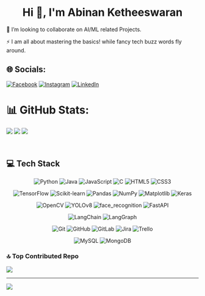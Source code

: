 <h1 align="center">Hi 👋, I'm Abinan Ketheeswaran</h1>

<!--- # 💫 About Me:  --->
<!---🔭 I’m currently working on<br> ---> 
👯 I’m looking to collaborate on AI/ML related Projects.<br>
<!---🤝 I’m looking for help with<br> --->
<!---🌱 I’m currently learning<br> --->
<!---💬 Ask me about<br> --->
⚡ I am all about mastering the basics! while fancy tech buzz words fly around.

## 🌐 Socials:
[![Facebook](https://img.shields.io/badge/Facebook-%231877F2.svg?logo=Facebook&logoColor=white)](https://web.facebook.com/profile.php?id=100089834836102) [![Instagram](https://img.shields.io/badge/Instagram-%23E4405F.svg?logo=Instagram&logoColor=white)](https://www.instagram.com/_abi_nan_18_) [![LinkedIn](https://img.shields.io/badge/LinkedIn-%230077B5.svg?logo=linkedin&logoColor=white)](https://www.linkedin.com/in/ketheeswaran-abinan-aaa677267/) 

# 📊 GitHub Stats:
![](https://github-readme-stats.vercel.app/api?username=ABINAN2011&theme=tokyonight&hide_border=false&include_all_commits=True&count_private=false)
![](https://github-readme-streak-stats.herokuapp.com/?user=ABINAN2011&theme=tokyonight&hide_border=false)
![](https://github-readme-stats.vercel.app/api/top-langs/?username=ABINAN2011&theme=tokyonight&hide_border=false&include_all_commits=false&count_private=false&layout=compact)

<br/>


## 💻 Tech Stack

<p align="center">
  <!-- Programming Languages -->
  <img alt="Python" src="https://img.shields.io/badge/Python-3670A0?style=for-the-badge&logo=python&logoColor=ffdd54" />
  <img alt="Java" src="https://img.shields.io/badge/Java-%23ED8B00.svg?style=for-the-badge&logo=openjdk&logoColor=white" />
  <img alt="JavaScript" src="https://img.shields.io/badge/JavaScript-%23323330.svg?style=for-the-badge&logo=javascript&logoColor=%23F7DF1E" />
  <img alt="C" src="https://img.shields.io/badge/C-%2300599C.svg?style=for-the-badge&logo=c&logoColor=white" />
  <img alt="HTML5" src="https://img.shields.io/badge/HTML5-%23E34F26.svg?style=for-the-badge&logo=html5&logoColor=white" />
  <img alt="CSS3" src="https://img.shields.io/badge/CSS3-%231572B6.svg?style=for-the-badge&logo=css3&logoColor=white" />
</p>

<p align="center">
  <!-- ML & DL -->
  <img alt="TensorFlow" src="https://img.shields.io/badge/TensorFlow-%23FF6F00.svg?style=for-the-badge&logo=tensorflow&logoColor=white" />
  <img alt="Scikit-learn" src="https://img.shields.io/badge/Scikit--learn-%23F7931E.svg?style=for-the-badge&logo=scikit-learn&logoColor=white" />
  <img alt="Pandas" src="https://img.shields.io/badge/Pandas-150458?style=for-the-badge&logo=pandas&logoColor=white" />
  <img alt="NumPy" src="https://img.shields.io/badge/NumPy-%23013243.svg?style=for-the-badge&logo=numpy&logoColor=white" />
  <img alt="Matplotlib" src="https://img.shields.io/badge/Matplotlib-%23ffffff.svg?style=for-the-badge&logo=matplotlib&logoColor=black" />
  <img alt="Keras" src="https://img.shields.io/badge/Keras-%23D00000.svg?style=for-the-badge&logo=keras&logoColor=white" />
</p>

<p align="center">
  <!-- Computer Vision -->
  <img alt="OpenCV" src="https://img.shields.io/badge/OpenCV-%23FF5722.svg?style=for-the-badge&logo=opencv&logoColor=white" />
  <img alt="YOLOv8" src="https://img.shields.io/badge/YOLOv8-%23007ACC.svg?style=for-the-badge&logo=opencv&logoColor=white" />
  <img alt="face_recognition" src="https://img.shields.io/badge/face__recognition-003366.svg?style=for-the-badge&logo=python&logoColor=white" />
  <img alt="FastAPI" src="https://img.shields.io/badge/FastAPI-009688?style=for-the-badge&logo=fastapi&logoColor=white" />
</p>

<p align="center">
  <!-- AI Agent Frameworks -->
  <img alt="LangChain" src="https://img.shields.io/badge/LangChain-%2300A67E.svg?style=for-the-badge&logo=openai&logoColor=white" />
  <img alt="LangGraph" src="https://img.shields.io/badge/LangGraph-%235C2D91.svg?style=for-the-badge&logo=graph&logoColor=white" />
</p>

<p align="center">
  <!-- Version Control & Tools -->
  <img alt="Git" src="https://img.shields.io/badge/Git-%23F05033.svg?style=for-the-badge&logo=git&logoColor=white" />
  <img alt="GitHub" src="https://img.shields.io/badge/GitHub-%23121011.svg?style=for-the-badge&logo=github&logoColor=white" />
  <img alt="GitLab" src="https://img.shields.io/badge/GitLab-%23181717.svg?style=for-the-badge&logo=gitlab&logoColor=white" />
  <img alt="Jira" src="https://img.shields.io/badge/Jira-%230A0FFF.svg?style=for-the-badge&logo=jira&logoColor=white" />
  <img alt="Trello" src="https://img.shields.io/badge/Trello-%23026AA7.svg?style=for-the-badge&logo=trello&logoColor=white" />
</p>

<p align="center">
  <!-- Databases -->
  <img alt="MySQL" src="https://img.shields.io/badge/MySQL-4479A1.svg?style=for-the-badge&logo=mysql&logoColor=white" />
  <img alt="MongoDB" src="https://img.shields.io/badge/MongoDB-%234ea94b.svg?style=for-the-badge&logo=mongodb&logoColor=white" />
</p>






### 🔝 Top Contributed Repo
![](https://github-contributor-stats.vercel.app/api?username=ABINAN2011&limit=5&theme=dark&combine_all_yearly_contributions=false)

---
[![](https://visitcount.itsvg.in/api?id=ABINAN2011&icon=6&color=0)](https://visitcount.itsvg.in)

<!-- Proudly created with GPRM ( https://gprm.itsvg.in ) -->
